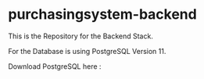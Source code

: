 # purchasingsystem-backend

This is the Repository for the Backend Stack.

For the Database is using PostgreSQL Version 11.

Download PostgreSQL here : 
